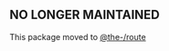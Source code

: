 ## NO LONGER MAINTAINED

This package moved to [@the-/route](https://www.npmjs.com/package/@the-/route)
      